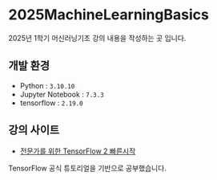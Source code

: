 # 2025MachineLearningBasics
2025년 1학기 머신러닝기초 강의 내용을 작성하는 곳 입니다.

## 개발 환경
- Python : ``3.10.10``
- Jupyter Notebook : ``7.3.3``
- tensorflow : ``2.19.0``


## 강의 사이트
- [전문가를 위한 TensorFlow 2 빠른시작](https://www.tensorflow.org/tutorials/quickstart/advanced?hl=ko)

TensorFlow 공식 튜토리얼을 기반으로 공부했습니다.

<!-- 
2주 : 이미지 - 컨볼루셔널 신경망
3주 : 이미지 분류, 전이학습 및 미세 조정
4주 : 데이터 증강
-->